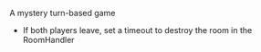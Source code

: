 A mystery turn-based game

- If both players leave, set a timeout to destroy the room in the RoomHandler
